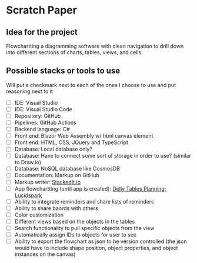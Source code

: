 # Scratch Paper
## Idea for the project 
Flowchartting a diagramming software with clean navigation to drill down into different sections of charts, tables, views, and cells. 

## Possible stacks or tools to use
Will put a checkmark next to each of the ones I choose to use and put reasoning next to it

 - [ ] IDE: Visual Studio
 - [ ] IDE: Visual Studio Code
 - [ ] Repository: GitHub
 - [ ] Pipelines: GitHub Actions
 - [ ] Backend language: C#
 - [ ] Front end: Blazor Web Assembly w/ html canvas element
 - [ ] Front end: HTML, CSS, JQuery and TypeScript 
 - [ ] Database: Local database only? 
 - [ ] Database: Have to connect some sort of storage in order to use? (similar to Draw.io)
 - [ ] Database: NoSQL database like CosmosDB
 - [ ] Documentation: Markup on GitHub
 - [ ] Markup writer: [StackedIt.io](https://stackedit.io/app#)
 - [ ] App flowchartting (until app is created): [Delly Tables Planning: Lucidspark](https://lucid.app/lucidspark/d1392827-ef4f-4fa7-8919-f12fd21dcc31/edit?beaconFlowId=115803D20B2B2086&page=0_0&invitationId=inv_beeff40a-6a0e-448e-a4a1-6c4dfd772d1c#)
 - [ ] Ability to integrate reminders and share lists of reminders
 - [ ] Ability to share baords with others
 - [ ] Color customization
 - [ ] Different views based on the objects in the tables
 - [ ] Search functionality to pull specific objects from the view
 - [ ] Automatically assign IDs to objects for user to see
 - [ ] Ability to export the flowchart as json to be version controlled (the json would have to include shape position, object properties, and object instances on the canvas)
